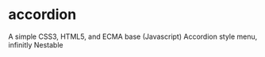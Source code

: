 # accordion
A simple CSS3, HTML5, and ECMA base (Javascript) Accordion style menu, infinitly Nestable
